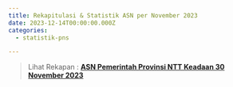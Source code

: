 ```yaml
---
title: Rekapitulasi & Statistik ASN per November 2023
date: 2023-12-14T00:00:00.000Z
categories:
  - statistik-pns

---
```


> Lihat Rekapan : **[ASN Pemerintah Provinsi NTT Keadaan 30 November 2023](https://bkd.nttprov.go.id/web/wp-content/uploads/2023/12/bkd-ntt-rekap-asn-november-2023.pdf)**
